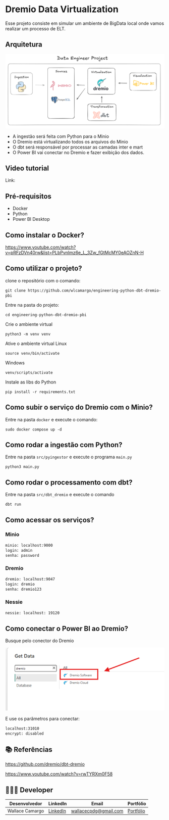 # Dremio Data Virtualization

Esse projeto consiste em simular um ambiente de BigData local onde vamos realizar um processo de ELT. 

## Arquitetura
![image](assets/architecture.png)

- A ingestão será feita com Python para o Minio
- O Dremio está virtualizando todos os arquivos do Minio
- O dbt será responsável por processar as camadas inter e mart
- O Power BI vai conectar no Dremio e fazer exibição dos dados.

## Video tutorial
Link: 

## Pré-requisitos
* Docker
* Python 
* Power BI Desktop

## Como instalar o Docker?
https://www.youtube.com/watch?v=pRFzDVn40rw&list=PLbPvnlmz6e_L_3Zw_fGtMcMY0eAOZnN-H

## Como utilizar o projeto?
clone o repositório com o comando:
```
git clone https://github.com/wlcamargo/engineering-python-dbt-dremio-pbi
```
Entre na pasta do projeto:
```
cd engineering-python-dbt-dremio-pbi
```
Crie o ambiente virtual
```
python3 -m venv venv
```
Ative o ambiente virtual
Linux
```
source venv/bin/activate
```
Windows
```
venv/scripts/activate
```
Instale as libs do Python
```
pip install -r requirements.txt
```

## Como subir o serviço do Dremio com o Minio?
Entre na pasta ```docker``` e execute o comando:
```
sudo docker compose up -d
```

## Como rodar a ingestão com Python?
Entre na pasta ```src/pyingestor``` e execute o programa ```main.py```
```
python3 main.py
```

## Como rodar o processamento com dbt?
Entre na pasta ```src/dbt_dremio``` e execute o comando 

```
dbt run
```

## Como acessar os serviços?

### Minio
```
minio: localhost:9000
login: admin 
senha: password
```

### Dremio
```
dremio: localhost:9047
login: dremio
senha: dremio123
```

### Nessie
```
nessie: localhost: 19120
```

## Como conectar o Power BI ao Dremio?
Busque pelo conector do Dremio 

![image](assets/dremio-connector.png)

E use os parâmetros para conectar:
```
localhost:31010
encrypt: disabled
```

## 📚 Referências

https://github.com/dremio/dbt-dremio

https://www.youtube.com/watch?v=rwTYRXm0F58


## 🧑🏼‍🚀 Developer
| Desenvolvedor      | LinkedIn                                   | Email                        | Portfólio                              |
|--------------------|--------------------------------------------|------------------------------|----------------------------------------|
| Wallace Camargo    | [LinkedIn](https://www.linkedin.com/in/wallace-camargo-35b615171/) | wallacecpdg@gmail.com        | [Portfólio](https://wlcamargo.github.io/)   |